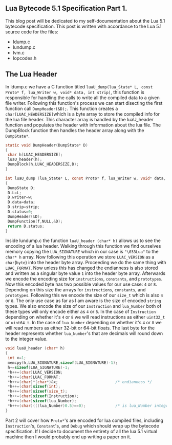 ## Lua Bytecode 5.1 Specification Part 1.

This blog post will be dedicated to my self-documentation about the Lua 5.1 bytecode specification. This post is written with accordance to the Lua 5.1 source code for the files:
- ldump.c
- lundump.c
- lvm.c
- lopcodes.h

## The Lua Header

In ldump.c we have a C function titled `luaU_dump(lua_State* L, const Proto* f, lua_Writer w, void* data, int strip)`, this function is responsible for handling the calls to write all the compiled data to a given file writer. Following this function's process we can start disecting the first function call `DumpHeader(&D);`. This function creates a `char[LUAC_HEADERSIZE]`which is a byte array to store the compiled info for the lua file header. This character array is handled by the luaU_header function and populates the header with information about the lua file. The DumpBlock function then handles the header array along with the `DumpState*`. 
```C
static void DumpHeader(DumpState* D)
{
 char h[LUAC_HEADERSIZE];
 luaU_header(h);
 DumpBlock(h,LUAC_HEADERSIZE,D);
}

int luaU_dump (lua_State* L, const Proto* f, lua_Writer w, void* data, int strip)
{
 DumpState D;
 D.L=L;
 D.writer=w;
 D.data=data;
 D.strip=strip;
 D.status=0;
 DumpHeader(&D);
 DumpFunction(f,NULL,&D);
 return D.status;
}
```

Inside lundump.c the function `luaU_header (char* h)` allows us to see the encoding of a lua header. Walking through this function we find ourselves memory copying the `LUA_SIGNATURE` which in our case is `"\033Lua"` to the `char* h` array. Now following this operation we store `LUAC_VERSION` as a `char`(`byte`) into the header byte array. Proceeding we do the same thing with `LUAC_FORMAT`. Now unless this has changed the endianness is also stored and written as a singular byte value `1` into the header byte array. Afterwards we encode the encoding size for `instructions`, `constants`, and `prototypes`. Now this encoded byte has two possible values for our use case: `4` or `8`. Depending on this size the arrays for `instructions`, `constants`, and `prototypes`. Following this we encode the size of our `size_t` which is also `4` or `8`. The only use case as far as I am aware is the size of encoded `string` types. We also encode the size of our `Instruction` and `lua_Number` both of these types will only encode either as `4` or `8`. In the case of `Instruction` depending on whether it's `4` or `8` we will read instructions as either `uint32_t` or `uint64_t`. In the case of `lua_Number` depending on whether it's `4` or `8` we will read numbers as either 32-bit or 64-bit floats. The last byte for the header represents whether `lua_Number`'s that are decimals will round down to the integer value. 
```C
void luaU_header (char* h)
{
 int x=1;
 memcpy(h,LUA_SIGNATURE,sizeof(LUA_SIGNATURE)-1);
 h+=sizeof(LUA_SIGNATURE)-1;
 *h++=(char)LUAC_VERSION;
 *h++=(char)LUAC_FORMAT;
 *h++=(char)*(char*)&x;                         /* endianness */
 *h++=(char)sizeof(int);
 *h++=(char)sizeof(size_t);
 *h++=(char)sizeof(Instruction);
 *h++=(char)sizeof(lua_Number);
 *h++=(char)(((lua_Number)0.5)==0);             /* is lua_Number integral? */
}
```

Part 2 will cover how `Proto*`'s are encoded for lua compiled files, including ``Instruction``'s, ``Constant``'s, and ``Debug`` which should wrap up the bytecode specification. If I decide to document the entirety of all the lua 5.1 virtual machine then I would probably end up writing a paper on it. 